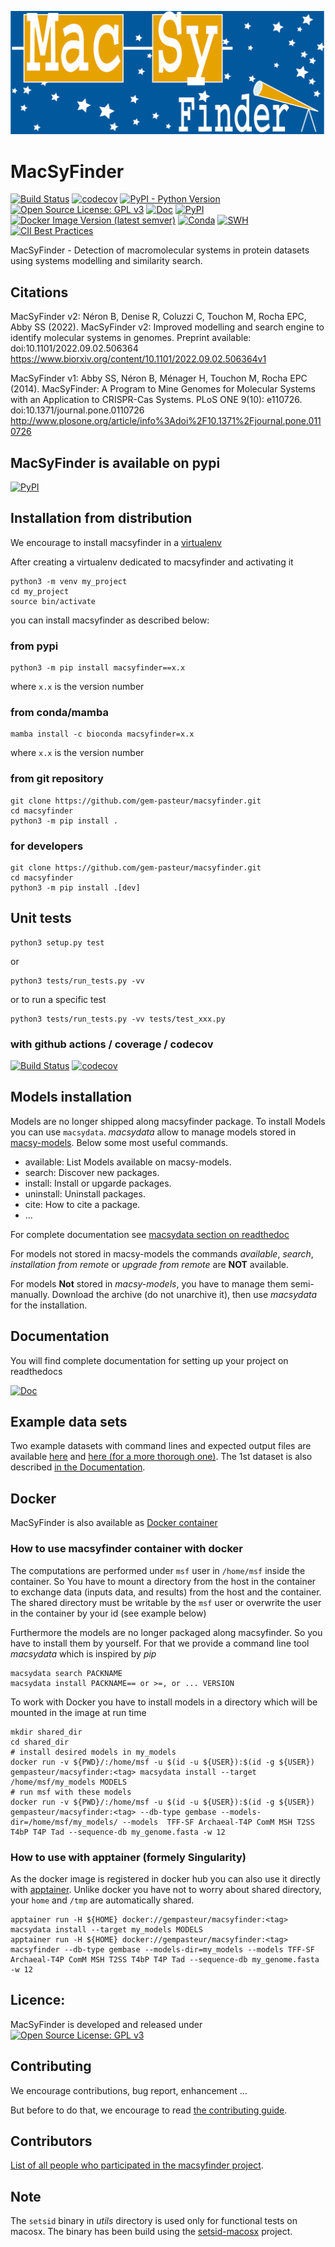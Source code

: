 ![MacSyFinder banner](./.github/logo_macsyfinder.png "MacSyFinder")

# MacSyFinder

[![Build Status](https://github.com/gem-pasteur/macsyfinder/actions/workflows/testing.yml/badge.svg?branch=master)](https://github.com/gem-pasteur/macsyfinder/actions/workflows/testing.yml)
[![codecov](https://codecov.io/gh/gem-pasteur/macsyfinder/branch/master/graph/badge.svg?token=q31HWcV3SM)](https://codecov.io/gh/gem-pasteur/macsyfinder)
[![PyPI - Python Version](https://img.shields.io/pypi/pyversions/macsyfinder)](https://pypi.org/project/macsyfinder/)
[![Open Source License: GPL v3](https://img.shields.io/badge/License-GPLv3-blue.svg)](https://opensource.org/licenses/GPL-3.0)
[![Doc](https://readthedocs.org/projects/macsyfinder/badge/?version=latest)](http://macsyfinder.readthedocs.org/en/latest/#)
[![PyPI](https://img.shields.io/pypi/v/macsyfinder)](https://pypi.org/project/macsyfinder/)
[![Docker Image Version (latest semver)](https://img.shields.io/docker/v/gempasteur/macsyfinder?label=docker&sort=semver)](https://hub.docker.com/r/gempasteur/macsyfinder)
[![Conda](https://img.shields.io/conda/vn/bioconda/macsyfinder?style=plastic)](https://github.com/bioconda/bioconda-recipes/tree/master/recipes/macsyfinder)
[![SWH](https://archive.softwareheritage.org/badge/origin/https://github.com/gem-pasteur/macsyfinder/)](https://archive.softwareheritage.org/browse/origin/?origin_url=https://github.com/gem-pasteur/macsyfinder)
[![CII Best Practices](https://bestpractices.coreinfrastructure.org/projects/6010/badge)](https://bestpractices.coreinfrastructure.org/projects/6010)

MacSyFinder - Detection of macromolecular systems in protein datasets using systems modelling and similarity search.



## Citations

MacSyFinder v2:
Néron B, Denise R, Coluzzi C, Touchon M, Rocha EPC, Abby SS (2022). MacSyFinder v2: Improved modelling and search engine to identify molecular systems in genomes. Preprint available: doi:10.1101/2022.09.02.506364
https://www.biorxiv.org/content/10.1101/2022.09.02.506364v1

MacSyFinder v1:
Abby SS, Néron B, Ménager H, Touchon M, Rocha EPC (2014). MacSyFinder: A Program to Mine Genomes for Molecular Systems with an Application to CRISPR-Cas Systems. PLoS ONE 9(10): e110726. doi:10.1371/journal.pone.0110726
http://www.plosone.org/article/info%3Adoi%2F10.1371%2Fjournal.pone.0110726


## MacSyFinder is available on pypi

[![PyPI](https://img.shields.io/pypi/v/macsyfinder)](https://pypi.org/project/macsyfinder/)

## Installation from distribution

We encourage to install macsyfinder in a [virtualenv](https://virtualenv.pypa.io/en/latest/)

After creating a virtualenv dedicated to macsyfinder and activating it

    python3 -m venv my_project
    cd my_project
    source bin/activate

you can install macsyfinder as described below:

### from pypi

    python3 -m pip install macsyfinder==x.x

where `x.x` is the version number

### from conda/mamba

    mamba install -c bioconda macsyfinder=x.x

where `x.x` is the version number

### from git repository

    git clone https://github.com/gem-pasteur/macsyfinder.git
    cd macsyfinder
    python3 -m pip install .


### for developers

    git clone https://github.com/gem-pasteur/macsyfinder.git
    cd macsyfinder
    python3 -m pip install .[dev]

## Unit tests

    python3 setup.py test

or

    python3 tests/run_tests.py -vv

or to run a specific test

    python3 tests/run_tests.py -vv tests/test_xxx.py


### with github actions / coverage / codecov

[![Build Status](https://github.com/gem-pasteur/macsyfinder/actions/workflows/testing.yml/badge.svg?branch=master)](https://github.com/gem-pasteur/macsyfinder/actions/workflows/testing.yml)
[![codecov](https://codecov.io/gh/gem-pasteur/macsyfinder/branch/master/graph/badge.svg?token=q31HWcV3SM)](https://codecov.io/gh/gem-pasteur/macsyfinder)

## Models installation

Models are no longer shipped along macsyfinder package. To install Models you can use `macsydata`.
*macsydata* allow to manage models stored in [macsy-models](https://github.com/macsy-models).
Below some most useful commands.

  * available: List Models available on macsy-models.
  * search: Discover new packages.
  * install: Install or upgarde packages.
  * uninstall: Uninstall packages.
  * cite: How to cite a package.
  * ...

For complete documentation see
[macsydata section on readthedoc](https://macsyfinder.readthedocs.io/en/latest/user_guide/installation.html#models-installation-with-macsydata)

For models not stored in macsy-models the commands *available*, *search*, *installation from remote* or *upgrade from remote*
are **NOT** available.

For models **Not** stored in *macsy-models*, you have to manage them semi-manually.
Download the archive (do not unarchive it), then use *macsydata* for the installation.

## Documentation

You will find complete documentation for setting up your project on readthedocs

[![Doc](https://readthedocs.org/projects/macsyfinder/badge/?version=latest)](http://macsyfinder.readthedocs.org/en/latest/#)

## Example data sets

Two example datasets with command lines and expected output files are available [here](https://doi.org/10.6084/m9.figshare.21581280.v1)
and [here (for a more thorough one)](https://doi.org/10.6084/m9.figshare.21716426.v1). The 1st dataset is also
described [in the Documentation](https://macsyfinder.readthedocs.io/en/latest/user_guide/quickstart.html#an-example-data-set).

## Docker

MacSyFinder is also available as [Docker container](https://hub.docker.com/r/gempasteur/macsyfinder)

### How to use macsyfinder container with docker

The computations are performed under `msf` user in `/home/msf` inside the container.
So You have to mount a directory from the host in the container to exchange data (inputs data, and results)
from the host and the container.
The shared directory must be writable by the `msf` user or overwrite the user in the container by your id (see example below)

Furthermore the models are no longer packaged along macsyfinder. So you have to install them by yourself.
For that we provide a command line tool *macsydata* which is inspired by *pip*

    macsydata search PACKNAME
    macsydata install PACKNAME== or >=, or ... VERSION

To work with Docker you have to install models in a directory which will be mounted in the image at run time

    mkdir shared_dir
    cd shared_dir
    # install desired models in my_models
    docker run -v ${PWD}/:/home/msf -u $(id -u ${USER}):$(id -g ${USER})  gempasteur/macsyfinder:<tag> macsydata install --target /home/msf/my_models MODELS
    # run msf with these models
    docker run -v ${PWD}/:/home/msf -u $(id -u ${USER}):$(id -g ${USER})  gempasteur/macsyfinder:<tag> --db-type gembase --models-dir=/home/msf/my_models/ --models  TFF-SF Archaeal-T4P ComM MSH T2SS T4bP T4P Tad --sequence-db my_genome.fasta -w 12


### How to use with apptainer (formely Singularity)

As the docker image is registered in docker hub you can also use it directly with [apptainer](https://apptainer.org/docs/user/main/).
Unlike docker you have not to worry about shared directory, your `home` and `/tmp` are automatically shared.

    apptainer run -H ${HOME} docker://gempasteur/macsyfinder:<tag> macsydata install --target my_models MODELS
    apptainer run -H ${HOME} docker://gempasteur/macsyfinder:<tag> macsyfinder --db-type gembase --models-dir=my_models --models TFF-SF Archaeal-T4P ComM MSH T2SS T4bP T4P Tad --sequence-db my_genome.fasta -w 12

## Licence:

MacSyFinder is developed and released under [![Open Source License: GPL v3](https://img.shields.io/badge/License-GPLv3-blue.svg)](https://opensource.org/licenses/GPL-3.0)

## Contributing

We encourage contributions, bug report, enhancement ...

But before to do that, we encourage to read [the contributing guide](CONTRIBUTING.md).

## Contributors

[List of all people who participated in the macsyfinder project](CONTRIBUTORS.md).

## Note

The `setsid` binary in *utils* directory is used only for functional tests on macosx.
The binary has been build using the [setsid-macosx](https://github.com/tzvetkoff/setsid-macosx) project.
